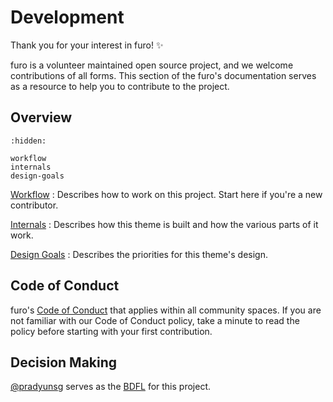 # Development

Thank you for your interest in furo! ✨

furo is a volunteer maintained open source project, and we welcome contributions of all forms. This section of the furo's documentation serves as a resource to help you to contribute to the project.

## Overview

```{toctree}
:hidden:

workflow
internals
design-goals
```

[Workflow](./workflow)
: Describes how to work on this project. Start here if you're a new contributor.

[Internals](./internals)
: Describes how this theme is built and how the various parts of it work.

[Design Goals](./design-goals)
: Describes the priorities for this theme's design.

## Code of Conduct

furo's [Code of Conduct] that applies within all community spaces. If you are not familiar with our Code of Conduct policy, take a minute to read the policy before starting with your first contribution.

## Decision Making

[@pradyunsg] serves as the [BDFL] for this project.

[Code of Conduct]: https://github.com/pradyunsg/furo/blob/master/CODE_OF_CONDUCT.md
[@pradyunsg]: https://github.com/pradyunsg
[BDFL]: https://en.wikipedia.org/wiki/Benevolent_dictator_for_life
